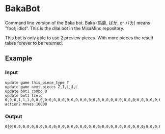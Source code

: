 # BakaBot
Command line version of the Baka bot. Baka (馬鹿, ばか, or バカ) means "fool; idiot". This is the dllai bot in the MisaMino repository.

This bot is only able to use 2 preview pieces. With more pieces the result takes forever to be returned.

## Example

### Input
```
update game this_piece_type T
update game next_pieces Z,I,L,J,L
update bot1 combo 0
update bot1 field 0,0,0,1,1,1,0,0,0,0;0,0,0,0,0,0,0,0,0,0;0,0,0,0,0,0,0,0,0,0;0,0,0,0,0,0,0,0,0,0;0,0,0,0,0,0,0,0,0,0;0,0,0,0,0,0,0,0,0,0;0,0,0,0,0,0,0,0,0,0;0,0,0,0,0,0,0,0,0,0;0,0,0,0,0,0,0,0,0,0;0,0,0,0,0,0,0,0,0,0;0,0,0,0,0,0,0,0,0,0;0,0,0,0,0,0,0,0,0,0;0,0,0,0,0,0,0,0,0,0;0,0,0,0,0,0,0,0,0,0;0,0,0,0,0,0,0,0,0,0;0,0,0,0,0,0,0,0,0,0;0,0,0,0,0,0,0,0,0,0;0,0,0,0,0,0,0,0,0,0;0,0,0,0,0,0,0,0,0,0;0,0,0,0,0,0,0,0,0,0
action2 moves 10000
```

### Output
```
0|0|0,0,0,0,0,0,0,0,0,0;0,0,0,0,0,0,0,0,0,0;0,0,0,0,0,0,0,0,0,0;0,0,0,0,0,0,0,0,0,0;0,0,0,0,0,0,0,0,0,0;0,0,0,0,0,0,0,0,0,0;0,0,0,0,0,0,0,0,0,0;0,0,0,0,0,0,0,0,0,0;0,0,0,0,0,0,0,0,0,0;0,0,0,0,0,0,0,0,0,0;0,0,0,0,0,0,0,0,0,0;0,0,0,0,0,0,0,0,0,0;0,0,0,0,0,0,0,0,0,0;0,0,0,0,0,0,0,0,0,0;0,0,0,0,0,0,0,0,0,0;0,0,0,0,0,0,0,0,0,0;0,0,0,0,0,0,0,0,0,0;0,0,0,0,0,0,0,0,0,0;0,0,0,0,2,0,0,0,0,0;0,0,0,2,2,2,0,0,0,0
```
